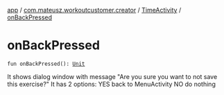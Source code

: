 [app](../../index.md) / [com.mateusz.workoutcustomer.creator](../index.md) / [TimeActivity](index.md) / [onBackPressed](./on-back-pressed.md)

# onBackPressed

`fun onBackPressed(): `[`Unit`](https://kotlinlang.org/api/latest/jvm/stdlib/kotlin/-unit/index.html)

It shows dialog window with message "Are you sure you want to not save this exercise?"
It has 2 options:
YES back to MenuActivity
NO do nothing

